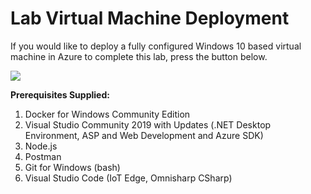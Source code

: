 # Lab Virtual Machine Deployment
If you would like to deploy a fully configured Windows 10 based virtual machine in Azure to complete this lab, press the button below.

<a href="https://portal.azure.com/#create/Microsoft.Template/uri/https%3A%2F%2Fraw.githubusercontent.com%2Fsolliancenet%2Flabvm%2Fmaster%2Fiotforbiz%2Fazure-deploy.json" target="_blank">
    <img src="http://azuredeploy.net/deploybutton.png"/>
</a>



**Prerequisites Supplied:**

1. Docker for Windows Community Edition
1. Visual Studio Community 2019 with Updates (.NET Desktop Environment, ASP and Web Development and Azure SDK)
1. Node.js
1. Postman
1. Git for Windows (bash)
1. Visual Studio Code (IoT Edge, Omnisharp CSharp)